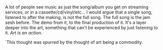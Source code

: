 A lot of people see music as just the song/album you get on streaming services, or in a cassette/cd/vinyl/etc...
I would argue that a single song, listened to after the making, is not the full song. The full song is the jam sesh before. The demo from it, to the final production of it. It's a layer deeper into the art, something that can't be experienced by just listening to it.
*Art is an action.*

`This thought was spurred by the thought of art being a commodity.